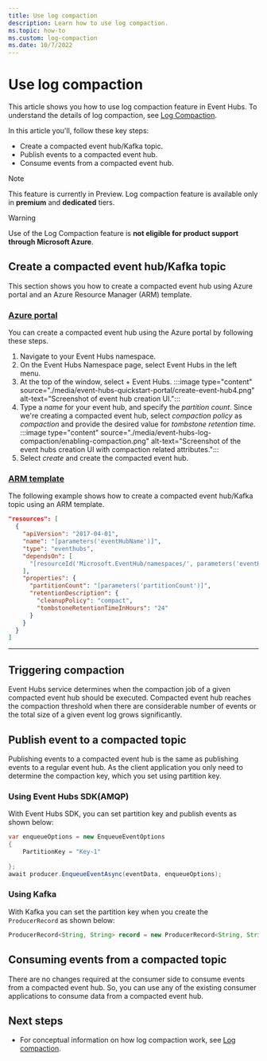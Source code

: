 ```yaml
---
title: Use log compaction
description: Learn how to use log compaction. 
ms.topic: how-to
ms.custom: log-compaction
ms.date: 10/7/2022
---
```


# Use log compaction
This article shows you how to use log compaction feature in Event Hubs. To understand the details of log compaction, see [Log Compaction](log-compaction.md). 

In this article you'll, follow these key steps:
- Create a compacted event hub/Kafka topic.
- Publish events to a compacted event hub. 
- Consume events from a compacted event hub. 

> [!NOTE] 
> This feature is currently in Preview.
> Log compaction feature is available only in **premium** and **dedicated** tiers. 

> [!WARNING]
> Use of the Log Compaction feature is **not eligible for product support through Microsoft Azure**.

## Create a compacted event hub/Kafka topic
This section shows you how to create a compacted event hub using Azure portal and an Azure Resource Manager (ARM) template. 

### [Azure portal](#tab/portal)
You can create a compacted event hub using the Azure portal by following these steps. 

1. Navigate to your Event Hubs namespace.
1. On the Event Hubs Namespace page, select Event Hubs in the left menu.
1. At the top of the window, select + Event Hubs.
    :::image type="content" source="./media/event-hubs-quickstart-portal/create-event-hub4.png" alt-text="Screenshot of event hub creation UI.":::
1. Type a *name* for your event hub, and specify the *partition count*. Since we're creating a compacted event hub, select *compaction policy* as *compaction* and provide the desired value for *tombstone retention time*. 
    :::image type="content" source="./media/event-hubs-log-compaction/enabling-compaction.png" alt-text="Screenshot of the event hubs creation UI with compaction related attributes.":::
1. Select *create* and create the compacted event hub. 

### [ARM template](#tab/arm)
The following example shows how to create a compacted event hub/Kafka topic using an ARM template. 

```json
"resources": [
  {
    "apiVersion": "2017-04-01",
    "name": "[parameters('eventHubName')]",
    "type": "eventhubs",
    "dependsOn": [
      "[resourceId('Microsoft.EventHub/namespaces/', parameters('eventHubNamespaceName'))]"
    ],
    "properties": {
      "partitionCount": "[parameters('partitionCount')]",
      "retentionDescription": {
        "cleanupPolicy": "compact",
        "tombstoneRetentionTimeInHours": "24"
      }
    }
  }
]
```


---

## Triggering compaction 
Event Hubs service determines when the compaction job of a given compacted event hub should be executed. Compacted event hub reaches the compaction threshold when there are considerable number of events or the total size of a given event log grows significantly. 

## Publish event to a compacted topic
Publishing events to a compacted event hub is the same as publishing events to a regular event hub. As the client application you only need to determine the compaction key, which you set using partition key. 

### Using Event Hubs SDK(AMQP)
With Event Hubs SDK, you can set partition key and publish events as shown below:

```csharp
var enqueueOptions = new EnqueueEventOptions
{
    PartitionKey = "Key-1"
    
};
await producer.EnqueueEventAsync(eventData, enqueueOptions);
```

### Using Kafka
With Kafka you can set the partition key when you create the `ProducerRecord` as shown below: 
```java
ProducerRecord<String, String> record = new ProducerRecord<String, String>(TOPIC, "Key-1" , "Value-1");
```


## Consuming events from a compacted topic
There are no changes required at the consumer side to consume events from a compacted event hub. So, you can use any of the existing consumer applications to consume data from a compacted event hub. 

## Next steps

- For conceptual information on how log compaction work, see [Log compaction](log-compaction.md). 
